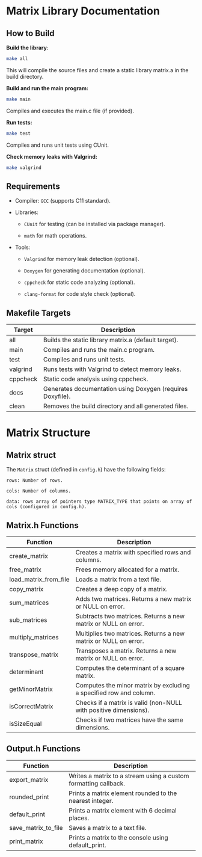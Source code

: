 # Matrix Library Documentation

## How to Build

**Build the library**:

```bash
make all
```

This will compile the source files and create a static library matrix.a in the build directory.

**Build and run the main program:**

```bash
make main
```

Compiles and executes the main.c file (if provided).

**Run tests:**

```bash
make test
```

Compiles and runs unit tests using CUnit.

**Check memory leaks with Valgrind:**

```bash
make valgrind
```

## Requirements

- Compiler: `GCC` (supports C11 standard).

- Libraries:

  - `CUnit` for testing (can be installed via package manager).

  - `math` for math operations.

- Tools:

  - `Valgrind` for memory leak detection (optional).

  - `Doxygen` for generating documentation (optional).

  - `cppcheck` for static code analyzing (optional).

  - `clang-format` for code style check (optional).

## Makefile Targets

| Target   | Description                                                |
| -------- | ---------------------------------------------------------- |
| all      | Builds the static library matrix.a (default target).       |
| main     | Compiles and runs the main.c program.                      |
| test     | Compiles and runs unit tests.                              |
| valgrind | Runs tests with Valgrind to detect memory leaks.           |
| cppcheck | Static code analysis using cppcheck.                       |
| docs     | Generates documentation using Doxygen (requires Doxyfile). |
| clean    | Removes the build directory and all generated files.       |

# Matrix Structure

## Matrix struct

The `Matrix` struct (defined in `config.h`) have the following fields:

    rows: Number of rows.

    cols: Number of columns.

    data: rows array of pointers type MATRIX_TYPE that points on array of cols (configured in config.h).

## Matrix.h Functions

| Function              | Description                                                        |
| --------------------- | ------------------------------------------------------------------ |
| create_matrix         | Creates a matrix with specified rows and columns.                  |
| free_matrix           | Frees memory allocated for a matrix.                               |
| load_matrix_from_file | Loads a matrix from a text file.                                   |
| copy_matrix           | Creates a deep copy of a matrix.                                   |
| sum_matrices          | Adds two matrices. Returns a new matrix or NULL on error.          |
| sub_matrices          | Subtracts two matrices. Returns a new matrix or NULL on error.     |
| multiply_matrices     | Multiplies two matrices. Returns a new matrix or NULL on error.    |
| transpose_matrix      | Transposes a matrix. Returns a new matrix or NULL on error.        |
| determinant           | Computes the determinant of a square matrix.                       |
| getMinorMatrix        | Computes the minor matrix by excluding a specified row and column. |
| isCorrectMatrix       | Checks if a matrix is valid (non-NULL with positive dimensions).   |
| isSizeEqual           | Checks if two matrices have the same dimensions.                   |

## Output.h Functions

| Function            | Description                                                     |
| ------------------- | --------------------------------------------------------------- |
| export_matrix       | Writes a matrix to a stream using a custom formatting callback. |
| rounded_print       | Prints a matrix element rounded to the nearest integer.         |
| default_print       | Prints a matrix element with 6 decimal places.                  |
| save_matrix_to_file | Saves a matrix to a text file.                                  |
| print_matrix        | Prints a matrix to the console using default_print.             |
